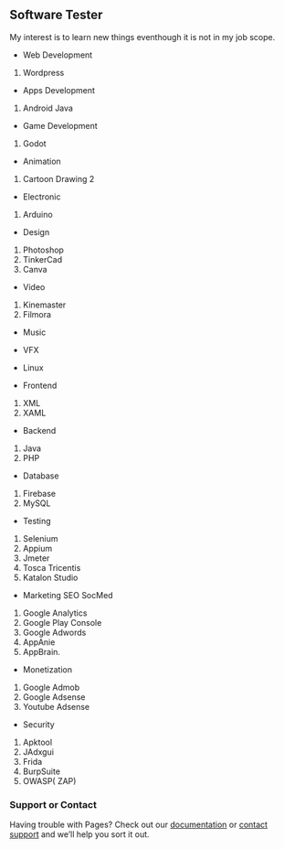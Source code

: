 ## Software Tester 

My interest is to learn new things eventhough it is not in my job scope. 

- Web Development
1. Wordpress

- Apps Development
1. Android Java

- Game Development
1.  Godot

- Animation
1. Cartoon Drawing 2

- Electronic
1. Arduino

- Design
1. Photoshop
2. TinkerCad
3. Canva

- Video
1. Kinemaster
2. Filmora

- Music

- VFX

- Linux

- Frontend 
1. XML
2. XAML

- Backend
1. Java
2. PHP

- Database
1. Firebase
2. MySQL

- Testing
1. Selenium
2. Appium
3. Jmeter
4. Tosca Tricentis
5. Katalon Studio

- Marketing SEO SocMed
1. Google Analytics
2. Google Play Console
3. Google Adwords
4. AppAnie
5. AppBrain.

- Monetization
1. Google Admob
2. Google Adsense
3. Youtube Adsense

- Security
1. Apktool
2. JAdxgui
3. Frida
4. BurpSuite
5. OWASP( ZAP) 

### Support or Contact

Having trouble with Pages? Check out our [documentation](https://help.github.com/categories/github-pages-basics/) or [contact support](https://github.com/contact) and we’ll help you sort it out.

